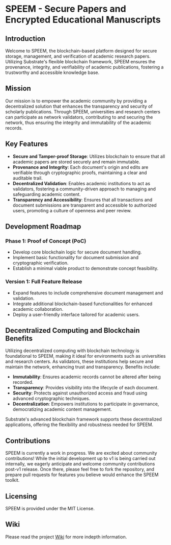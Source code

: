 # SPEEM - Secure Papers and Encrypted Educational Manuscripts

## Introduction
Welcome to SPEEM, the blockchain-based platform designed for secure storage, management, and verification of academic research papers. Utilizing Substrate's flexible blockchain framework, SPEEM ensures the provenance, integrity, and verifiability of academic publications, fostering a trustworthy and accessible knowledge base.

## Mission
Our mission is to empower the academic community by providing a decentralized solution that enhances the transparency and security of scholarly publications. Through SPEEM, universities and research centers can participate as network validators, contributing to and securing the network, thus ensuring the integrity and immutability of the academic records.

## Key Features
- **Secure and Tamper-proof Storage**: Utilizes blockchain to ensure that all academic papers are stored securely and remain immutable.
- **Provenance and Integrity**: Each document's origin and edits are verifiable through cryptographic proofs, maintaining a clear and auditable trail.
- **Decentralized Validation**: Enables academic institutions to act as validators, fostering a community-driven approach to managing and safeguarding academic content.
- **Transparency and Accessibility**: Ensures that all transactions and document submissions are transparent and accessible to authorized users, promoting a culture of openness and peer review.

## Development Roadmap
### Phase 1: Proof of Concept (PoC)
- Develop core blockchain logic for secure document handling.
- Implement basic functionality for document submission and cryptographic verification.
- Establish a minimal viable product to demonstrate concept feasibility.

### Version 1: Full Feature Release
- Expand features to include comprehensive document management and validation.
- Integrate additional blockchain-based functionalities for enhanced academic collaboration.
- Deploy a user-friendly interface tailored for academic users.

## Decentralized Computing and Blockchain Benefits
Utilizing decentralized computing with blockchain technology is foundational to SPEEM, making it ideal for environments such as universities and research centers. As validators, these institutions help secure and maintain the network, enhancing trust and transparency. Benefits include:
- **Immutability**: Ensures academic records cannot be altered after being recorded.
- **Transparency**: Provides visibility into the lifecycle of each document.
- **Security**: Protects against unauthorized access and fraud using advanced cryptographic techniques.
- **Decentralization**: Empowers institutions to participate in governance, democratizing academic content management.

Substrate's advanced blockchain framework supports these decentralized applications, offering the flexibility and robustness needed for SPEEM.

## Contributions
SPEEM is currently a work in progress. We are excited about community contributions! While the initial development up to v1 is being carried out internally, we eagerly anticipate and welcome community contributions post-v1 release. Once there, please feel free to fork the repository, and prepare pull requests for features you believe would enhance the SPEEM toolkit.

## Licensing
SPEEM is provided under the MIT License.

## Wiki
Please read the project [Wiki](https://github.com/SPEEM-App/speem/wiki) for more indepth information.
